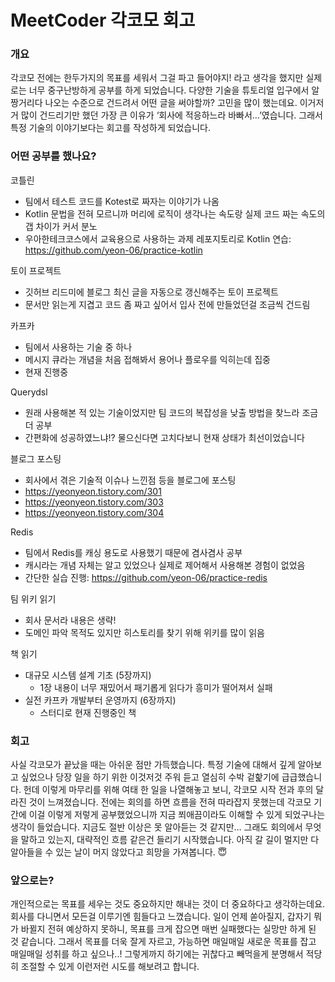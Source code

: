 # MeetCoder 각코모 회고

### 개요

각코모 전에는 한두가지의 목표를 세워서 그걸 파고 들어야지! 라고 생각을 했지만 실제로는 너무 중구난방하게 공부를 하게 되었습니다. 다양한 기술을 튜토리얼 입구에서 알짱거리다 나오는 수준으로 건드려서 어떤 글을 써야할까? 고민을 많이 했는데요. 이거저거 많이 건드리기만 했던 가장 큰 이유가 ‘회사에 적응하느라 바빠서…’였습니다. 그래서 특정 기술의 이야기보다는 회고를 작성하게 되었습니다.

### 어떤 공부를 했나요?

코틀린

- 팀에서 테스트 코드를 Kotest로 짜자는 이야기가 나옴
- Kotlin 문법을 전혀 모르니까 머리에 로직이 생각나는 속도랑 실제 코드 짜는 속도의 갭 차이가 커서 분노
- 우아한테크코스에서 교육용으로 사용하는 과제 레포지토리로 Kotlin 연습: https://github.com/yeon-06/practice-kotlin

토이 프로젝트

- 깃허브 리드미에 블로그 최신 글을 자동으로 갱신해주는 토이 프로젝트
- 문서만 읽는게 지겹고 코드 좀 짜고 싶어서 입사 전에 만들었던걸 조금씩 건드림

카프카

- 팀에서 사용하는 기술 중 하나
- 메시지 큐라는 개념을 처음 접해봐서 용어나 플로우를 익히는데 집중
- 현재 진행중

Querydsl

- 원래 사용해본 적 있는 기술이었지만 팀 코드의 복잡성을 낮출 방법을 찾느라 조금 더 공부
- 간편화에 성공하였느냐!? 물으신다면 고치다보니 현재 상태가 최선이었습니다

블로그 포스팅

- 회사에서 겪은 기술적 이슈나 느낀점 등을 블로그에 포스팅
- https://yeonyeon.tistory.com/301
- https://yeonyeon.tistory.com/303
- https://yeonyeon.tistory.com/304

Redis

- 팀에서 Redis를 캐싱 용도로 사용했기 때문에 겸사겸사 공부
- 캐시라는 개념 자체는 알고 있었으나 실제로 제어해서 사용해본 경험이 없었음
- 간단한 실습 진행: https://github.com/yeon-06/practice-redis

팀 위키 읽기

- 회사 문서라 내용은 생략!
- 도메인 파악 목적도 있지만 히스토리를 찾기 위해 위키를 많이 읽음

책 읽기

- 대규모 시스템 설계 기초 (5장까지)
    - 1장 내용이 너무 재밌어서 패기롭게 읽다가 흥미가 떨어져서 실패
- 실전 카프카 개발부터 운영까지 (6장까지)
    - 스터디로 현재 진행중인 책

### 회고

사실 각코모가 끝났을 때는 아쉬운 점만 가득했습니다. 특정 기술에 대해서 깊게 알아보고 싶었으나 당장 일을 하기 위한 이것저것 주워 듣고 열심히 수박 겉핥기에 급급했습니다. 헌데 이렇게 마무리를 위해 여태 한 일을 나열해놓고 보니, 각코모 시작 전과 후의 달라진 것이 느껴졌습니다. 전에는 회의를 하면 흐름을 전혀 따라잡지 못했는데 각코모 기간에 이걸 이렇게 저렇게 공부했었으니까 지금 쬐애끔이라도 이해할 수 있게 되었구나는 생각이 들었습니다. 지금도 절반 이상은 못 알아듣는 것 같지만… 그래도 회의에서 무엇을 말하고 있는지, 대략적인 흐름 같은건 들리기 시작했습니다. 아직 갈 길이 멀지만 다 알아들을 수 있는 날이 머지 않았다고 희망을 가져봅니다. 😇

### 앞으로는?

개인적으로는 목표를 세우는 것도 중요하지만 해내는 것이 더 중요하다고 생각하는데요. 회사를 다니면서 모든걸 이루기엔 힘들다고 느꼈습니다. 일이 언제 쏟아질지, 갑자기 뭐가 바뀔지 전혀 예상하지 못하니, 목표를 크게 잡으면 매번 실패했다는 실망만 하게 된 것 같습니다. 그래서 목표를 더욱 잘게 자르고, 가능하면 매일매일 새로운 목표를 잡고 매일매일 성취를 하고 싶으나..! 그렇게까지 하기에는 귀찮다고 빼먹을게 분명해서 적당히 조절할 수 있게 이런저런 시도를 해보려고 합니다.
